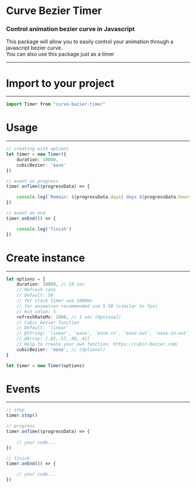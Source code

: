 # Curve Bezier Timer

### Control animation bezier curve in Javascript

This package will allow you to easily control your animation through a javascript bezier curve.<br>
You can also use this package just as a timer

<hr>

# Import to your project 
<hr>

```typescript
import Timer from "curve-bezier-timer"
```

# Usage
<hr>

```typescript
// creating with options
let timer = new Timer({
    duration: 10000,
    cubicBezier: 'ease'
})

// event on progress
timer.onTime((progressData) => {

    console.log(`Remain: ${progressData.days} days ${progressData.hours}:${progressData.minutes}:${progressData.seconds}:${progressData.ms} (total: ${progressData.progress}%)`)
})

// event on end
timer.onEnd(() => {

    console.log('finish')
})

```

# Create instance
<hr>

```typescript
let options = {
    duration: 10000, // 10 sec
    // Refresh rate
    // Default: 50
    // for clock timer use 1000ms
    // for animation recommended use 5-50 (similar to fps)
    // min value: 5
    refreshRateMs: 1000, // 1 sec (Optional)
    // Сubic bezier function 
    // Default: 'linear'
    // @String: 'linear', 'ease', 'ease-in', 'ease-out', 'ease-in-out' 
    // @Array: [.02,.57,.98,.41]
    // Help to create your own function: https://cubic-bezier.com/ 
    cubicBezier: 'ease', // (Optional)
}

let timer = new Timer(options)
```

# Events
<hr>

```typescript
// stop
timer.stop()

// progress
timer.onTime((progressData) => {
    
    // your code...
})

// finish
timer.onEnd(() => {

    // your code...
})
```